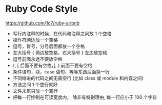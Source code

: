 # Ruby Code Style

https://github.com/1c7/ruby-airbnb

- 写行内注释的时候，在代码和注释之间放 1 个空格
- 操作符两边放一个空格
- 逗号，冒号，分号后面都放一个空格
- 左大括号 { 两边放空格，右大括号 } 左边放空格
- 逗号前面永远不要放空格
- \(, \[ 后面不要有空格，\], \) 前面不要有空格
- 条件语句，块，case 语句，等等东西后面换一行
- 不同缩进的代码之间无需空行 \(比如 class 或 module 和内容之间\)
- 方法之间 1 个空行就好
- 文件末尾只放一个空行
- 把每一行控制在可读宽度内， 除非有特别理由, 每一行应小于 100 个字符




